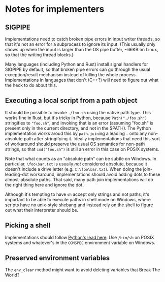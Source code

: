 # Notes for implementers

## SIGPIPE

Implementations need to catch broken pipe errors in input writer threads, so
that it's not an error for a subprocess to ignore its input. (This usually only
shows up when the input is larger than the OS pipe buffer, ~66KB on Linux, so
that the writing thread blocks.)

Many languages (including Python and Rust) install signal handlers for SIGPIPE
by default, so that broken pipe errors can go through the usual
exception/result mechanism instead of killing the whole process.
Implementations in languages that don't (C++?) will need to figure out what the
heck to do about this.

## Executing a local script from a path object

It should be possible to invoke `./foo.sh` using the native path type. This
works fine in Rust, but it's tricky in Python, because `Path("./foo.sh")`
stringifies to `"foo.sh"`, and invoking that is an error (assuming "foo.sh" is
present only in the current directory, and not in the $PATH). The Python
implementation works aroud this by `path.join`ing a leading `.` onto any
non-absolute path after stringifying it. Ideally implementations that need this
sort of workaround should preserve the usual OS semantics for non-path strings,
so that `cmd("foo.sh")` is still an error in this case on POSIX systems.

Note that what counts as an "absolute path" can be subtle on Windows. In
particular, `\foo\bar.txt` is usually *not* considered absolute, because it
doesn't include a drive letter (e.g. `C:\foo\bar.txt`). When doing the
join-leading-dot workaround, implementations should avoid adding dots to these
almost-absolute paths. That said, many path join implementations will do the
right thing here and ignore the dot.

Although it's tempting to have `sh` accept only strings and not paths, it's
important to be able to execute paths in shell mode on Windows, where scripts
have no unix-style shebang and instead rely on the shell to figure out what
their interpreter should be.

## Picking a shell

Implementations should follow [Python's lead
here](https://docs.python.org/3/library/subprocess.html#popen-constructor). Use
`/bin/sh` on POSIX systems and whatever's in the `COMSPEC` environment variable
on Windows.

## Preserved environment variables

The `env_clear` method might want to avoid deleting variables that Break The
World?
